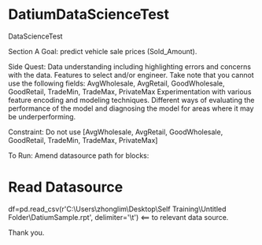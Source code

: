 # DatiumDataScienceTest
DataScienceTest

Section A
Goal:
predict vehicle sale prices (Sold_Amount).

Side Quest:
Data understanding including highlighting errors and concerns with the data.
Features to select and/or engineer. Take note that you cannot use the following fields: AvgWholesale, AvgRetail, GoodWholesale, GoodRetail, TradeMin, TradeMax, PrivateMax
Experimentation with various feature encoding and modeling techniques.
Different ways of evaluating the performance of the model and diagnosing the model for areas where it may be underperforming.

Constraint:
Do not use [AvgWholesale, AvgRetail, GoodWholesale, GoodRetail, TradeMin, TradeMax, PrivateMax]

To Run:
Amend datasource path for blocks:
# Read Datasource
df=pd.read_csv(r'C:\Users\zhonglim\Desktop\Self Training\Untitled Folder\DatiumSample.rpt', delimiter='\t')   <== to relevant data source.


Thank you.
